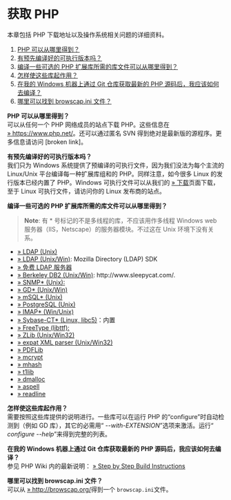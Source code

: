 获取 PHP
========

本章包括 PHP 下载地址以及操作系统相关问题的详细资料。

1.  [PHP 可以从哪里得到？](#faq.obtaining.where)
2.  [有预先编译好的可执行版本吗？](#faq.obtaining.precompiled)
3.  [编译一些可选的 PHP
    扩展库所需的库文件可以从哪里得到？](#faq.obtaining.optional)
4.  [怎样使这些库起作用？](#faq.obtaining.how)
5.  [在我的 Windows 机器上通过 Git 仓库获取最新的 PHP
    源码后，我应该如何去编译？](#faq.obtaining.compilent)
6.  [哪里可以找到 browscap.ini 文件？](#faq.obtaining.browscap)

**PHP 可以从哪里得到？**  
可以从任何一个 PHP 网络成员的站点下载 PHP。这些信息在
<a href="https://www.php.net/" class="link external">» https://www.php.net/</a>。还可以通过匿名
SVN 得到绝对是最新版的源程序。更多信息请访问 \[broken link\]。

<!-- -->

**有预先编译好的可执行版本吗？**  
我们只为 Windows 系统提供了预编译的可执行文件，因为我们没法为每个主流的
Linux/Unix 平台编译每一种扩展库组和的 PHP。同样注意，如今很多 Linux
的发行版本已经内置了 PHP。Windows 可执行文件可以从我们的
<a href="https://www.php.net/downloads.php" class="link external">» 下载</a>页面下载，至于
Linux 可执行文件，请访问你的 Linux 发布商的站点。

<!-- -->

**编译一些可选的 PHP 扩展库所需的库文件可以从哪里得到？**  
> **Note**: <span class="simpara">有 \*
> 号标记的不是多线程的库，不应该用作多线程 Windows web
> 服务器（IIS，Netscape）的服务器模块。不过这在 Unix 环境下没有关系。
> </span>

-   <span class="simpara">
    <a href="ftp://ftp.openldap.org/pub/OpenLDAP/openldap-stable/" class="link external">» LDAP (Unix)</a>
    </span>
-   <span class="simpara">
    <a href="https://wiki.mozilla.org/LDAP_C_SDK" class="link external">» LDAP (Unix/Win)</a>:
    Mozilla Directory (LDAP) SDK</span>
-   <span class="simpara">
    <a href="http://www.bind9.net/download-openldap/" class="link external">» 免费 LDAP 服务器</a>
    </span>
-   <span class="simpara">
    <a href="http://www.sleepycat.com/" class="link external">» Berkeley DB2 (Unix/Win)</a>:
    http://www.sleepycat.com/.</span>
-   <span class="simpara">
    <a href="http://www.net-snmp.org/" class="link external">» SNMP* (Unix):</a>
    </span>
-   <span class="simpara">
    <a href="http://www.libgd.org/" class="link external">» GD* (Unix/Win)</a>
    </span>
-   <span class="simpara">
    <a href="http://www.hughes.com.au/" class="link external">» mSQL* (Unix)</a>
    </span>
-   <span class="simpara">
    <a href="http://www.postgresql.org/" class="link external">» PostgreSQL (Unix)</a>
    </span>
-   <span class="simpara">
    <a href="https://www.washington.edu/imap/" class="link external">» IMAP* (Win/Unix)</a>
    </span>
-   <span class="simpara">
    <a href="http://www.sybase.com/" class="link external">» Sybase-CT* (Linux, libc5)</a>：内置</span>
-   <span class="simpara">
    <a href="http://www.freetype.org/" class="link external">» FreeType (libttf):</a>
    </span>
-   <span class="simpara">
    <a href="http://www.zlib.net/" class="link external">» ZLib (Unix/Win32)</a>
    </span>
-   <span class="simpara">
    <a href="http://www.jclark.com/xml/expat.html" class="link external">» expat XML parser (Unix/Win32)</a>
    </span>
-   <span class="simpara">
    <a href="http://www.pdflib.com/products/pdflib-family/" class="link external">» PDFLib</a>
    </span>
-   <span class="simpara">
    <a href="http://mcrypt.sourceforge.net/" class="link external">» mcrypt</a>
    </span>
-   <span class="simpara">
    <a href="http://mhash.sourceforge.net/" class="link external">» mhash</a>
    </span>
-   <span class="simpara">
    <a href="ftp://sunsite.unc.edu/pub/Linux/libs/graphics/" class="link external">» t1lib</a>
    </span>
-   <span class="simpara">
    <a href="http://dmalloc.com/" class="link external">» dmalloc</a>
    </span>
-   <span class="simpara">
    <a href="http://aspell.net/" class="link external">» aspell</a>
    </span>
-   <span class="simpara">
    <a href="http://cnswww.cns.cwru.edu/~chet/readline/rltop.html" class="link external">» readline</a>
    </span>

<!-- -->

**怎样使这些库起作用？**  
需要按照这些库提供的说明进行。一些库可以在运行 PHP
的“configure”时自动检测到（例如 GD 库），其它的必需用“
*--with-EXTENSION*”选项来激活。运行“ *configure
--help*”来得到完整的列表。

<!-- -->

**在我的 Windows 机器上通过 Git 仓库获取最新的 PHP 源码后，我应该如何去编译？**  
参见 PHP Wiki 内的最新说明：
<a href="https://wiki.php.net/internals/windows/stepbystepbuild" class="link external">» Step by Step Build Instructions</a>

<!-- -->

**哪里可以找到 browscap.ini 文件？**  
可以从
<a href="http://browscap.org/" class="link external">» http://browscap.org/</a>得到一个
`browscap.ini`文件。
